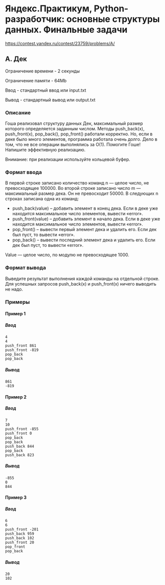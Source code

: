 # Яндекс.Практикум, Python-разработчик: основные структуры данных. Финальные задачи

https://contest.yandex.ru/contest/23759/problems/A/

## A. Дек

Ограничение времени - 2 секунды

Ограничение памяти - 64Mb

Ввод - стандартный ввод или input.txt

Вывод - стандартный вывод или output.txt


### Описание

Гоша реализовал структуру данных Дек, максимальный размер которого определяется заданным числом. Методы push_back(x), push_front(x), pop_back(), pop_front() работали корректно. Но, если в деке было много элементов, программа работала очень долго. Дело в том, что не все операции выполнялись за O(1). Помогите Гоше! Напишите эффективную реализацию.

Внимание: при реализации используйте кольцевой буфер.

### Формат ввода

В первой строке записано количество команд n — целое число, не превосходящее 100000. Во второй строке записано число m — максимальный размер дека. Он не превосходит 50000. В следующих n строках записана одна из команд:

* push_back(value) – добавить элемент в конец дека. Если в деке уже находится максимальное число элементов, вывести «error».
* push_front(value) – добавить элемент в начало дека. Если в деке уже находится максимальное число элементов, вывести «error».
* pop_front() – вывести первый элемент дека и удалить его. Если дек был пуст, то вывести «error».
* pop_back() – вывести последний элемент дека и удалить его. Если дек был пуст, то вывести «error».

Value — целое число, по модулю не превосходящее 1000. 

### Формат вывода

Выведите результат выполнения каждой команды на отдельной строке. Для успешных запросов push_back(x) и push_front(x) ничего выводить не надо. 

### Примеры

#### Пример 1

##### Ввод
```
4
4
push_front 861
push_front -819
pop_back
pop_back
```

##### Вывод
```
861
-819
```

#### Пример 2

##### Ввод
```
7
10
push_front -855
push_front 0
pop_back
pop_back
push_back 844
pop_back
push_back 823
```

##### Вывод
```
-855
0
844
```

#### Пример 3

##### Ввод
```
6
6
push_front -201
push_back 959
push_back 102
push_front 20
pop_front
pop_back
```

##### Вывод
```
20
102
```

